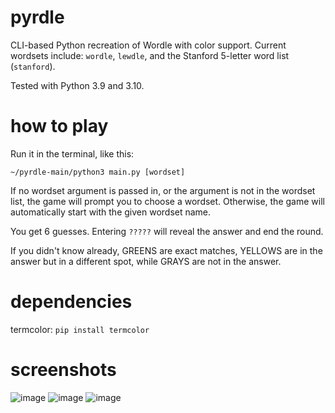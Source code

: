 # pyrdle
CLI-based Python recreation of Wordle with color support.
Current wordsets include: `wordle`, `lewdle`, and the Stanford 5-letter word list (`stanford`).

Tested with Python 3.9 and 3.10.

# how to play
Run it in the terminal, like this:
```
~/pyrdle-main/python3 main.py [wordset]
```
If no wordset argument is passed in, or the argument is not in the wordset list, the game will prompt you to choose a wordset.
Otherwise, the game will automatically start with the given wordset name.

You get 6 guesses. Entering `?????` will reveal the answer and end the round.

If you didn't know already, GREENS are exact matches, YELLOWS are in the answer but in a different spot, while GRAYS are not in the answer.

# dependencies
termcolor: `pip install termcolor`

# screenshots
![image](https://user-images.githubusercontent.com/61984863/154415450-e43183c0-305b-4011-9b66-2041bf410f0d.png) ![image](https://user-images.githubusercontent.com/61984863/154416191-25872296-7056-43c3-8c0d-6fab9bd324b8.png)
![image](https://user-images.githubusercontent.com/61984863/154416556-862bfb4e-2414-47d3-9991-85bcfc1bf333.png)
